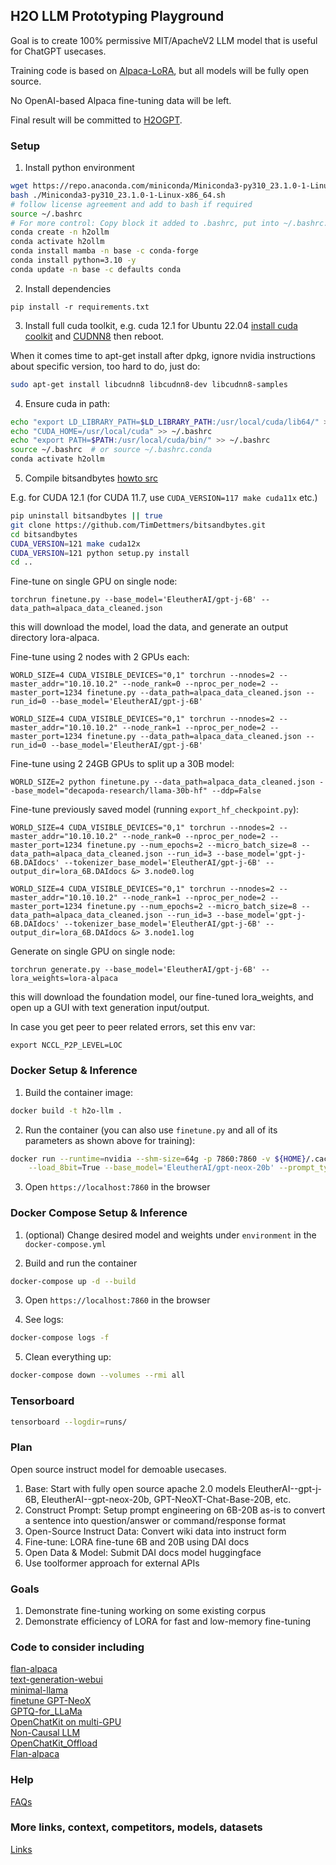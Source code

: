 ## H2O LLM Prototyping Playground

Goal is to create 100% permissive MIT/ApacheV2 LLM model that is useful for ChatGPT usecases.

Training code is based on [Alpaca-LoRA](https://github.com/tloen/alpaca-lora/), but all models will be fully open source.

No OpenAI-based Alpaca fine-tuning data will be left.

Final result will be committed to [H2OGPT](https://github.com/h2oai/h2ogpt/).


### Setup

1. Install python environment

```bash
wget https://repo.anaconda.com/miniconda/Miniconda3-py310_23.1.0-1-Linux-x86_64.sh
bash ./Miniconda3-py310_23.1.0-1-Linux-x86_64.sh
# follow license agreement and add to bash if required
source ~/.bashrc
# For more control: Copy block it added to .bashrc, put into ~/.bashrc.conda, then source ~/.bashrc.conda
conda create -n h2ollm
conda activate h2ollm
conda install mamba -n base -c conda-forge
conda install python=3.10 -y
conda update -n base -c defaults conda
```

2. Install dependencies

```
pip install -r requirements.txt
```

3. Install full cuda toolkit, e.g. cuda 12.1 for Ubuntu 22.04 [install cuda coolkit](https://developer.nvidia.com/cuda-downloads?target_os=Linux&target_arch=x86_64&Distribution=Ubuntu&target_version=22.04&target_type=deb_local) and [CUDNN8](https://developer.nvidia.com/downloads/compute/cudnn/secure/8.8.1/local_installers/12.0/cudnn-local-repo-ubuntu2204-8.8.1.3_1.0-1_amd64.deb/) then reboot.

When it comes time to apt-get install after dpkg, ignore nvidia instructions about specific version, too hard to do, just do:
```bash
sudo apt-get install libcudnn8 libcudnn8-dev libcudnn8-samples
```

4. Ensure cuda in path:

```bash
echo "export LD_LIBRARY_PATH=$LD_LIBRARY_PATH:/usr/local/cuda/lib64/" >> ~/.bashrc
echo "CUDA_HOME=/usr/local/cuda" >> ~/.bashrc
echo "export PATH=$PATH:/usr/local/cuda/bin/" >> ~/.bashrc
source ~/.bashrc  # or source ~/.bashrc.conda
conda activate h2ollm
```

5. Compile bitsandbytes [howto src](https://github.com/TimDettmers/bitsandbytes/blob/main/compile_from_source.md)

E.g. for CUDA 12.1 (for CUDA 11.7, use `CUDA_VERSION=117 make cuda11x` etc.)
```bash
pip uninstall bitsandbytes || true
git clone https://github.com/TimDettmers/bitsandbytes.git
cd bitsandbytes
CUDA_VERSION=121 make cuda12x
CUDA_VERSION=121 python setup.py install
cd ..
```

Fine-tune on single GPU on single node:
```
torchrun finetune.py --base_model='EleutherAI/gpt-j-6B' --data_path=alpaca_data_cleaned.json 
```
this will download the model, load the data, and generate an output directory lora-alpaca.

Fine-tune using 2 nodes with 2 GPUs each:
```
WORLD_SIZE=4 CUDA_VISIBLE_DEVICES="0,1" torchrun --nnodes=2 --master_addr="10.10.10.2" --node_rank=0 --nproc_per_node=2 --master_port=1234 finetune.py --data_path=alpaca_data_cleaned.json --run_id=0 --base_model='EleutherAI/gpt-j-6B'

WORLD_SIZE=4 CUDA_VISIBLE_DEVICES="0,1" torchrun --nnodes=2 --master_addr="10.10.10.2" --node_rank=1 --nproc_per_node=2 --master_port=1234 finetune.py --data_path=alpaca_data_cleaned.json --run_id=0 --base_model='EleutherAI/gpt-j-6B'
```

Fine-tune using 2 24GB GPUs to split up a 30B model:
```
WORLD_SIZE=2 python finetune.py --data_path=alpaca_data_cleaned.json --base_model="decapoda-research/llama-30b-hf" --ddp=False
```

Fine-tune previously saved model (running `export_hf_checkpoint.py`):
```
WORLD_SIZE=4 CUDA_VISIBLE_DEVICES="0,1" torchrun --nnodes=2 --master_addr="10.10.10.2" --node_rank=0 --nproc_per_node=2 --master_port=1234 finetune.py --num_epochs=2 --micro_batch_size=8 --data_path=alpaca_data_cleaned.json --run_id=3 --base_model='gpt-j-6B.DAIdocs' --tokenizer_base_model='EleutherAI/gpt-j-6B' --output_dir=lora_6B.DAIdocs &> 3.node0.log

WORLD_SIZE=4 CUDA_VISIBLE_DEVICES="0,1" torchrun --nnodes=2 --master_addr="10.10.10.2" --node_rank=1 --nproc_per_node=2 --master_port=1234 finetune.py --num_epochs=2 --micro_batch_size=8 --data_path=alpaca_data_cleaned.json --run_id=3 --base_model='gpt-j-6B.DAIdocs' --tokenizer_base_model='EleutherAI/gpt-j-6B' --output_dir=lora_6B.DAIdocs &> 3.node1.log
```

Generate on single GPU on single node:
```
torchrun generate.py --base_model='EleutherAI/gpt-j-6B' --lora_weights=lora-alpaca
```
this will download the foundation model, our fine-tuned lora_weights, and open up a GUI with text generation input/output.


In case you get peer to peer related errors, set this env var:
```
export NCCL_P2P_LEVEL=LOC
```


### Docker Setup & Inference

1. Build the container image:

```bash
docker build -t h2o-llm .
```

2. Run the container (you can also use `finetune.py` and all of its parameters as shown above for training):

```bash
docker run --runtime=nvidia --shm-size=64g -p 7860:7860 -v ${HOME}/.cache:/root/.cache --rm h2o-llm -it generate.py \
    --load_8bit=True --base_model='EleutherAI/gpt-neox-20b' --prompt_type=human_bot
```

3. Open `https://localhost:7860` in the browser

### Docker Compose Setup & Inference

1. (optional) Change desired model and weights under `environment` in the `docker-compose.yml`

2. Build and run the container

```bash
docker-compose up -d --build
```

3. Open `https://localhost:7860` in the browser

4. See logs:

```bash
docker-compose logs -f
```

5. Clean everything up:

```bash
docker-compose down --volumes --rmi all
```


### Tensorboard

```bash
tensorboard --logdir=runs/
```

### Plan
Open source instruct model for demoable usecases.
1. Base: Start with fully open source apache 2.0 models EleutherAI--gpt-j-6B, EleutherAI--gpt-neox-20b, 
GPT-NeoXT-Chat-Base-20B, etc. 
2. Construct Prompt: Setup prompt engineering on 6B-20B as-is to convert a sentence into question/answer or command/response format 
3. Open-Source Instruct Data: Convert wiki data into instruct form
4. Fine-tune: LORA fine-tune 6B and 20B using DAI docs
5. Open Data & Model: Submit DAI docs model huggingface
6. Use toolformer approach for external APIs

### Goals
1. Demonstrate fine-tuning working on some existing corpus
2. Demonstrate efficiency of LORA for fast and low-memory fine-tuning


### Code to consider including
[flan-alpaca](https://github.com/declare-lab/flan-alpaca)<br />
[text-generation-webui](https://github.com/oobabooga/text-generation-webui)<br />
[minimal-llama](https://github.com/zphang/minimal-llama/)<br />
[finetune GPT-NeoX](https://nn.labml.ai/neox/samples/finetune.html)<br />
[GPTQ-for_LLaMa](https://github.com/qwopqwop200/GPTQ-for-LLaMa/compare/cuda...Digitous:GPTQ-for-GPT-NeoX:main)<br />
[OpenChatKit on multi-GPU](https://github.com/togethercomputer/OpenChatKit/issues/20)<br />
[Non-Causal LLM](https://huggingface.co/docs/transformers/main/en/model_doc/gptj#transformers.GPTJForSequenceClassification)<br />
[OpenChatKit_Offload](https://github.com/togethercomputer/OpenChatKit/commit/148b5745a57a6059231178c41859ecb09164c157)<br />
[Flan-alpaca](https://github.com/declare-lab/flan-alpaca/blob/main/training.py)<br />

### Help

[FAQs](FAQ.md)

### More links, context, competitors, models, datasets

[Links](LINKS.md)
